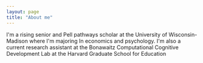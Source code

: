 ```yaml
---
layout: page
title: "About me"
---
```


I'm a rising senior and Pell pathways scholar at the University of Wisconsin-Madison where I'm majoring In economics and psychology. 
I'm also a current research assistant at the Bonawaitz Computational Cognitive Development Lab at the Harvard Graduate School for Education
